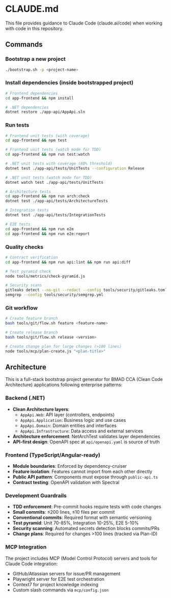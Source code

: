 # CLAUDE.md

This file provides guidance to Claude Code (claude.ai/code) when working with code in this repository.

## Commands

### Bootstrap a new project
```bash
./bootstrap.sh -p <project-name>
```

### Install dependencies (inside bootstrapped project)
```bash
# Frontend dependencies
cd app-frontend && npm install

# .NET dependencies
dotnet restore ./app-api/AppApi.sln
```

### Run tests
```bash
# Frontend unit tests (with coverage)
cd app-frontend && npm test

# Frontend unit tests (watch mode for TDD)
cd app-frontend && npm run test:watch

# .NET unit tests with coverage (80% threshold)
dotnet test ./app-api/tests/UnitTests --configuration Release

# .NET unit tests (watch mode for TDD)
dotnet watch test ./app-api/tests/UnitTests

# Architecture tests
cd app-frontend && npm run arch:check
dotnet test ./app-api/tests/ArchitectureTests

# Integration tests
dotnet test ./app-api/tests/IntegrationTests

# E2E tests
cd app-frontend && npm run e2e
cd app-frontend && npm run e2e:report
```

### Quality checks
```bash
# Contract verification
cd app-frontend && npm run api:lint && npm run api:diff

# Test pyramid check
node tools/metrics/check-pyramid.js

# Security scans
gitleaks detect --no-git --redact --config tools/security/gitleaks.toml
semgrep --config tools/security/semgrep.yml
```

### Git workflow
```bash
# Create feature branch
bash tools/git/flow.sh feature <feature-name>

# Create release branch
bash tools/git/flow.sh release <version>

# Create change plan for large changes (>100 lines)
node tools/mcp/plan-create.js "<plan-title>"
```

## Architecture

This is a full-stack bootstrap project generator for BMAD CCA (Clean Code Architecture) applications following enterprise patterns:

### Backend (.NET)
- **Clean Architecture layers**:
  - `AppApi.Web`: API layer (controllers, endpoints)
  - `AppApi.Application`: Business logic and use cases
  - `AppApi.Domain`: Domain entities and interfaces
  - `AppApi.Infrastructure`: Data access and external services
- **Architecture enforcement**: NetArchTest validates layer dependencies
- **API-first design**: OpenAPI spec at `api/openapi.yaml` is source of truth

### Frontend (TypeScript/Angular-ready)
- **Module boundaries**: Enforced by dependency-cruiser
- **Feature isolation**: Features cannot import from each other directly
- **Public API pattern**: Components must expose through `public-api.ts`
- **Contract testing**: OpenAPI validation with Spectral

### Development Guardrails
- **TDD enforcement**: Pre-commit hooks require tests with code changes
- **Small commits**: ≤200 lines, ≤10 files per commit
- **Conventional commits**: Required format with semantic versioning
- **Test pyramid**: Unit 70-85%, Integration 10-25%, E2E 5-10%
- **Security scanning**: Automated secrets detection blocks commits/PRs
- **Change plans**: Required for changes >100 lines (tracked via Plan-ID)

### MCP Integration
The project includes MCP (Model Control Protocol) servers and tools for Claude Code integration:
- GitHub/Atlassian servers for issue/PR management
- Playwright server for E2E test orchestration
- Context7 for project knowledge indexing
- Custom slash commands via `mcp/config.json`